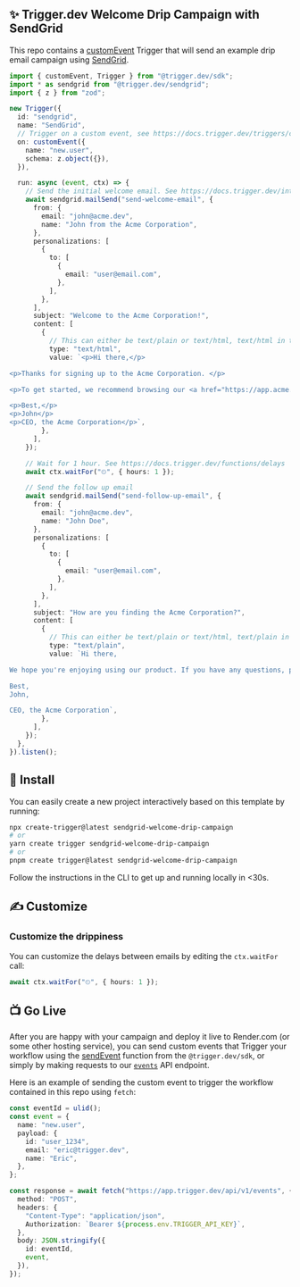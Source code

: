 ## ✨ Trigger.dev Welcome Drip Campaign with SendGrid

This repo contains a [customEvent](https://docs.trigger.dev/triggers/custom-events) Trigger that will send an example drip email campaign using [SendGrid](https://sendgrid.com/).

```ts
import { customEvent, Trigger } from "@trigger.dev/sdk";
import * as sendgrid from "@trigger.dev/sendgrid";
import { z } from "zod";

new Trigger({
  id: "sendgrid",
  name: "SendGrid",
  // Trigger on a custom event, see https://docs.trigger.dev/triggers/custom-events
  on: customEvent({
    name: "new.user",
    schema: z.object({}),
  }),

  run: async (event, ctx) => {
    // Send the initial welcome email. See https://docs.trigger.dev/integrations/apis/sendgrid/actions/mail-send
    await sendgrid.mailSend("send-welcome-email", {
      from: {
        email: "john@acme.dev",
        name: "John from the Acme Corporation",
      },
      personalizations: [
        {
          to: [
            {
              email: "user@email.com",
            },
          ],
        },
      ],
      subject: "Welcome to the Acme Corporation!",
      content: [
        {
          // This can either be text/plain or text/html, text/html in this case
          type: "text/html",
          value: `<p>Hi there,</p>

<p>Thanks for signing up to the Acme Corporation. </p>

<p>To get started, we recommend browsing our <a href="https://app.acme.dev/templates">templates</a>.</p>

<p>Best,</p>
<p>John</p>
<p>CEO, the Acme Corporation</p>`,
        },
      ],
    });

    // Wait for 1 hour. See https://docs.trigger.dev/functions/delays
    await ctx.waitFor("⏲", { hours: 1 });

    // Send the follow up email
    await sendgrid.mailSend("send-follow-up-email", {
      from: {
        email: "john@acme.dev",
        name: "John Doe",
      },
      personalizations: [
        {
          to: [
            {
              email: "user@email.com",
            },
          ],
        },
      ],
      subject: "How are you finding the Acme Corporation?",
      content: [
        {
          // This can either be text/plain or text/html, text/plain in this case
          type: "text/plain",
          value: `Hi there,

We hope you're enjoying using our product. If you have any questions, please get in touch!

Best,
John,

CEO, the Acme Corporation`,
        },
      ],
    });
  },
}).listen();
```

## 🔧 Install

You can easily create a new project interactively based on this template by running:

```sh
npx create-trigger@latest sendgrid-welcome-drip-campaign
# or
yarn create trigger sendgrid-welcome-drip-campaign
# or
pnpm create trigger@latest sendgrid-welcome-drip-campaign
```

Follow the instructions in the CLI to get up and running locally in <30s.

## ✍️ Customize

### Customize the drippiness

You can customize the delays between emails by editing the `ctx.waitFor` call:

```ts
await ctx.waitFor("⏲", { hours: 1 });
```

## 📺 Go Live

After you are happy with your campaign and deploy it live to Render.com (or some other hosting service), you can send custom events that Trigger your workflow using the [sendEvent](https://docs.trigger.dev/reference/send-event) function from the `@trigger.dev/sdk`, or simply by making requests to our [`events`](https://docs.trigger.dev/api-reference/events/sendEvent) API endpoint.

Here is an example of sending the custom event to trigger the workflow contained in this repo using `fetch`:

```ts
const eventId = ulid();
const event = {
  name: "new.user",
  payload: {
    id: "user_1234",
    email: "eric@trigger.dev",
    name: "Eric",
  },
};

const response = await fetch("https://app.trigger.dev/api/v1/events", {
  method: "POST",
  headers: {
    "Content-Type": "application/json",
    Authorization: `Bearer ${process.env.TRIGGER_API_KEY}`,
  },
  body: JSON.stringify({
    id: eventId,
    event,
  }),
});
```
